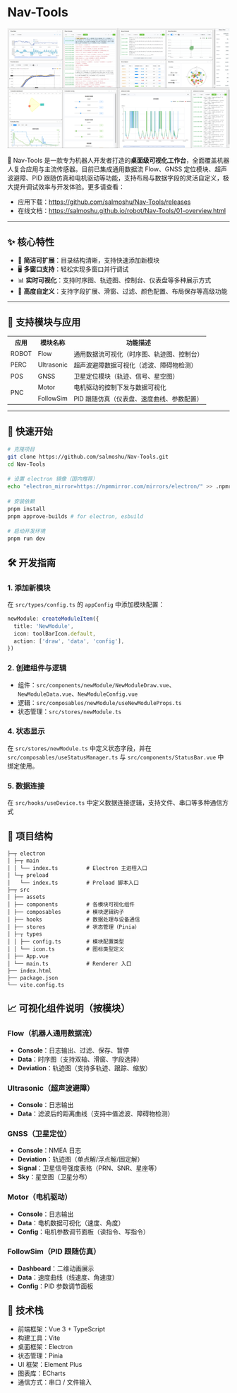# Nav-Tools

<img src="https://raw.githubusercontent.com/salmoshu/Winchell-ImgBed/main/img/20251020-145700.jpg"/>

🥳 Nav-Tools 是一款专为机器人开发者打造的**桌面级可视化工作台**，全面覆盖机器人复合应用与主流传感器。目前已集成通用数据流 Flow、GNSS 定位模块、超声波避障、PID 跟随仿真和电机驱动等功能，支持布局与数据字段的灵活自定义，极大提升调试效率与开发体验。更多请查看：

- 应用下载：https://github.com/salmoshu/Nav-Tools/releases
- 在线文档：https://salmoshu.github.io/robot/Nav-Tools/01-overview.html

---

## ✨ 核心特性

- 🌱 **简洁可扩展**：目录结构清晰，支持快速添加新模块
- 🖥 **多窗口支持**：轻松实现多窗口并行调试
- 📊 **实时可视化**：支持时序图、轨迹图、控制台、仪表盘等多种展示方式
- 🧩 **高度自定义**：支持字段扩展、滑窗、过滤、颜色配置、布局保存等高级功能

---

## 🧪 支持模块与应用

<table>
  <tr>
    <th>应用</th>
    <th>模块名称</th>
    <th>功能描述</th>
  </tr>
  <tr>
    <td>ROBOT</td>
    <td>Flow</td>
    <td>通用数据流可视化（时序图、轨迹图、控制台）</td>
  </tr>
  <tr>
    <td>PERC</td>
    <td>Ultrasonic</td>
    <td>超声波避障数据可视化（滤波、障碍物检测）</td>
  </tr>
  <tr>
    <td>POS</td>
    <td>GNSS</td>
    <td>卫星定位模块（轨迹、信号、星空图）</td>
  </tr>
  <tr>
    <td rowspan="2">PNC</td>
    <td>Motor</td>
    <td>电机驱动的控制下发与数据可视化</td>
  </tr>
  <tr>
    <td>FollowSim</td>
    <td>PID 跟随仿真（仪表盘、速度曲线、参数配置）</td>
  </tr>
</table>

---

## 🚀 快速开始

```bash
# 克隆项目
git clone https://github.com/salmoshu/Nav-Tools.git
cd Nav-Tools

# 设置 electron 镜像（国内推荐）
echo "electron_mirror=https://npmmirror.com/mirrors/electron/" >> .npmrc

# 安装依赖
pnpm install
pnpm approve-builds # for electron, esbuild

# 启动开发环境
pnpm run dev
```

## 🛠 开发指南

### 1. 添加新模块

在 `src/types/config.ts` 的 `appConfig` 中添加模块配置：

```ts
newModule: createModuleItem({
  title: 'NewModule',
  icon: toolBarIcon.default,
  action: ['draw', 'data', 'config'],
})
```

### 2. 创建组件与逻辑

- 组件：`src/components/newModule/NewModuleDraw.vue`、`NewModuleData.vue`、`NewModuleConfig.vue`
- 逻辑：`src/composables/newModule/useNewModuleProps.ts`
- 状态管理：`src/stores/newModule.ts`

### 4. 状态显示

在 `src/stores/newModule.ts` 中定义状态字段，并在 `src/composables/useStatusManager.ts` 与 `src/components/StatusBar.vue` 中绑定使用。

### 5. 数据连接

在 `src/hooks/useDevice.ts` 中定义数据连接逻辑，支持文件、串口等多种通信方式

## 📁 项目结构

```text
├─┬ electron
│ ├─┬ main
│ │ └── index.ts         # Electron 主进程入口
│ └─┬ preload
│   └── index.ts         # Preload 脚本入口
├─┬ src
│ ├── assets
│ ├── components         # 各模块可视化组件
│ ├── composables        # 模块逻辑钩子
│ ├── hooks              # 数据处理与设备通信
│ ├── stores             # 状态管理（Pinia）
│ ├─┬ types
│ │ ├── config.ts        # 模块配置类型
│ │ └── icon.ts          # 图标类型定义
│ ├── App.vue
│ └── main.ts            # Renderer 入口
├── index.html
├── package.json
└── vite.config.ts
```

## 📈 可视化组件说明（按模块）

### Flow（机器人通用数据流）

- **Console**：日志输出、过滤、保存、暂停
- **Data**：时序图（支持双轴、滑窗、字段选择）
- **Deviation**：轨迹图（支持多轨迹、跟踪、缩放）

### Ultrasonic（超声波避障）

- **Console**：日志输出
- **Data**：滤波后的距离曲线（支持中值滤波、障碍物检测）

### GNSS（卫星定位）

- **Console**：NMEA 日志
- **Deviation**：轨迹图（单点解/浮点解/固定解）
- **Signal**：卫星信号强度表格（PRN、SNR、星座等）
- **Sky**：星空图（卫星分布）

### Motor（电机驱动）

- **Console**：日志输出
- **Data**：电机数据可视化（速度、角度）
- **Config**：电机参数调节面板（读指令、写指令）

### FollowSim（PID 跟随仿真）

- **Dashboard**：二维动画展示
- **Data**：速度曲线（线速度、角速度）
- **Config**：PID 参数调节面板

## 🧩 技术栈

- 前端框架：Vue 3 + TypeScript
- 构建工具：Vite
- 桌面框架：Electron
- 状态管理：Pinia
- UI 框架：Element Plus
- 图表库：ECharts
- 通信方式：串口 / 文件输入

